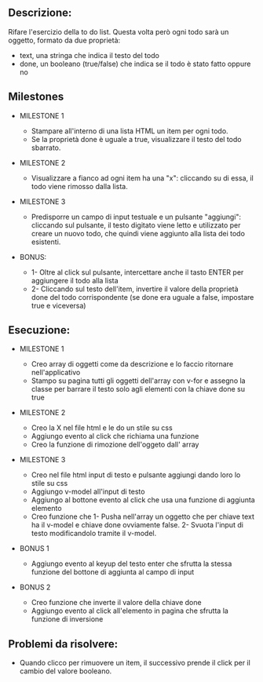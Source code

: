## Descrizione:
Rifare l'esercizio della to do list.
Questa volta però ogni todo sarà un oggetto, formato da due proprietà:
- text, una stringa che indica il testo del todo
- done, un booleano (true/false) che indica se il todo è stato fatto oppure no

## Milestones

- MILESTONE 1
    - Stampare all'interno di una lista HTML un item per ogni todo.
    - Se la proprietà done è uguale a true, visualizzare il testo del todo sbarrato.

- MILESTONE 2
    - Visualizzare a fianco ad ogni item ha una "x": cliccando su di essa, il todo viene rimosso dalla lista.

- MILESTONE 3
    - Predisporre un campo di input testuale e un pulsante "aggiungi": cliccando sul pulsante, il testo digitato viene letto e utilizzato per creare un nuovo todo, che quindi viene aggiunto alla lista dei todo esistenti.

- BONUS:
    - 1- Oltre al click sul pulsante, intercettare anche il tasto ENTER per aggiungere il todo alla lista
    - 2- Cliccando sul testo dell'item, invertire il valore della proprietà done del todo corrispondente (se done era uguale a false, impostare true e viceversa)


## Esecuzione:
- MILESTONE 1
    - Creo array di oggetti come da descrizione e lo faccio ritornare nell'applicativo
    - Stampo su pagina tutti gli oggetti dell'array con v-for e assegno la classe per barrare il testo solo agli elementi con la chiave done su true

- MILESTONE 2
    - Creo la X nel file html e le do un stile su css
    - Aggiungo evento al click che richiama una funzione
    - Creo la funzione di rimozione dell'oggeto dall' array


- MILESTONE 3
    - Creo nel file html input di testo e pulsante aggiungi dando loro lo stile su css
    - Aggiungo v-model all'input di testo 
    - Aggiungo al bottone evento al click che usa una funzione di aggiunta elemento
    - Creo funzione che 1- Pusha nell'array un oggetto che per chiave text ha il v-model e chiave done ovviamente false. 2- Svuota l'input di testo modificandolo tramite il v-model.

- BONUS 1
    - Aggiungo evento al keyup del testo enter che sfrutta la stessa funzione del bottone di aggiunta al campo di input

- BONUS 2
    - Creo funzione che inverte il valore della chiave done
    - Aggiungo evento al click all'elemento in pagina che sfrutta la funzione di inversione


## Problemi da risolvere:
- Quando clicco per rimuovere un item, il successivo prende il click per il cambio del valore booleano.
